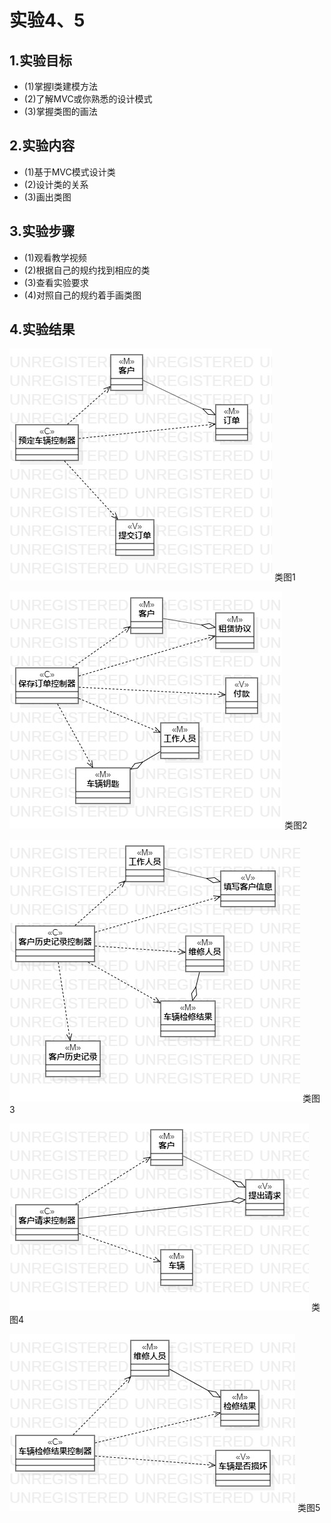 # 实验4、5
## 1.实验目标    
- (1)掌握l类建模方法 
- (2)了解MVC或你熟悉的设计模式  
- (3)掌握类图的画法

## 2.实验内容
- (1)基于MVC模式设计类
- (2)设计类的关系  
- (3)画出类图  

## 3.实验步骤  
- (1)观看教学视频
- (2)根据自己的规约找到相应的类
- (3)查看实验要求
- (4)对照自己的规约着手画类图

## 4.实验结果

![类图1](./类图1.jpg)
类图1

![类图2](./类图2.jpg)
类图2

![类图3](./类图3.jpg)
类图3

![类图4](./类图4.jpg)
类图4

![类图5](./类图5.jpg)
类图5
